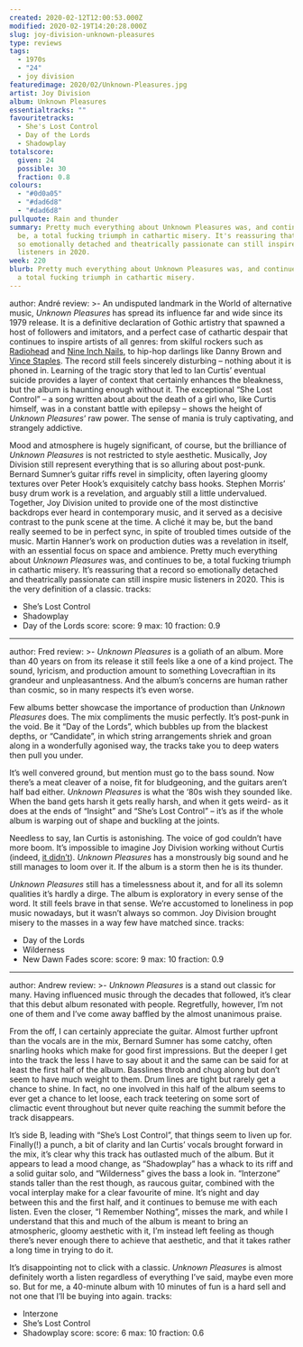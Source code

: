 ```yaml
---
created: 2020-02-12T12:00:53.000Z
modified: 2020-02-19T14:20:28.000Z
slug: joy-division-unknown-pleasures
type: reviews
tags:
  - 1970s
  - "24"
  - joy division
featuredimage: 2020/02/Unknown-Pleasures.jpg
artist: Joy Division
album: Unknown Pleasures
essentialtracks: ""
favouritetracks:
  - She's Lost Control
  - Day of the Lords
  - Shadowplay
totalscore:
  given: 24
  possible: 30
  fraction: 0.8
colours:
  - "#0d0a05"
  - "#dad6d8"
  - "#dad6d8"
pullquote: Rain and thunder
summary: Pretty much everything about Unknown Pleasures was, and continues to
  be, a total fucking triumph in cathartic misery. It's reassuring that a record
  so emotionally detached and theatrically passionate can still inspire music
  listeners in 2020.
week: 220
blurb: Pretty much everything about Unknown Pleasures was, and continues to be,
  a total fucking triumph in cathartic misery.
---
```

author: André
review: >-
  An undisputed landmark in the World of alternative music, *Unknown Pleasures*
  has spread its influence far and wide since its 1979 release. It is a
  definitive declaration of Gothic artistry that spawned a host of followers and
  imitators, and a perfect case of cathartic despair that continues to inspire
  artists of all genres: from skilful rockers such as
  [Radiohead](<reviews/radiohead-ok-computer/>) and [Nine
  Inch
  Nails](<reviews/nine-inch-nails-pretty-hate-machine/>),
  to hip-hop darlings like Danny Brown and [Vince
  Staples](<reviews/vince-staples-fm/>). The record still
  feels sincerely disturbing – nothing about it is phoned in. Learning of the
  tragic story that led to Ian Curtis’ eventual suicide provides a layer of
  context that certainly enhances the bleakness, but the album is haunting
  enough without it. The exceptional “She Lost Control” – a song written about
  about the death of a girl who, like Curtis himself, was in a constant battle
  with epilepsy – shows the height of *Unknown Pleasures*‘ raw power. The sense
  of mania is truly captivating, and strangely addictive.


  Mood and atmosphere is hugely significant, of course, but the brilliance of *Unknown Pleasures* is not restricted to style aesthetic. Musically, Joy Division still represent everything that is so alluring about post-punk. Bernard Sumner’s guitar riffs revel in simplicity, often layering gloomy textures over Peter Hook’s exquisitely catchy bass hooks. Stephen Morris’ busy drum work is a revelation, and arguably still a little undervalued. Together, Joy Division united to provide one of the most distinctive backdrops ever heard in contemporary music, and it served as a decisive contrast to the punk scene at the time. A cliché it may be, but the band really seemed to be in perfect sync, in spite of troubled times outside of the music. Martin Hanner’s work on production duties was a revelation in itself, with an essential focus on space and ambience. Pretty much everything about *Unknown Pleasures* was, and continues to be, a total fucking triumph in cathartic misery. It’s reassuring that a record so emotionally detached and theatrically passionate can still inspire music listeners in 2020. This is the very definition of a classic.
tracks:
  - She’s Lost Control
  - ­­Shadowplay
  - ­­Day of the Lords
score:
  score: 9
  max: 10
  fraction: 0.9
---
author: Fred
review: >-
  *Unknown Pleasures* is a goliath of an album. More than 40 years on from its
  release it still feels like a one of a kind project. The sound, lyricism, and
  production amount to something Lovecraftian in its grandeur and
  unpleasantness. And the album’s concerns are human rather than cosmic, so in
  many respects it’s even worse.

  Few albums better showcase the importance of production than *Unknown Pleasures* does. The mix compliments the music perfectly. It’s post-punk in the void. Be it “Day of the Lords”, which bubbles up from the blackest depths, or “Candidate”, in which string arrangements shriek and groan along in a wonderfully agonised way, the tracks take you to deep waters then pull you under.

  It’s well convered ground, but mention must go to the bass sound. Now there’s a meat cleaver of a noise, fit for bludgeoning, and the guitars aren’t half bad either. *Unknown Pleasures* is what the ‘80s wish they sounded like. When the band gets harsh it gets really harsh, and when it gets weird- as it does at the ends of “Insight” and “She’s Lost Control” – it’s as if the whole album is warping out of shape and buckling at the joints.

  Needless to say, Ian Curtis is astonishing. The voice of god couldn’t have more boom. It’s impossible to imagine Joy Division working without Curtis (indeed, [it didn’t](<reviews/new-order-power-corruption-and-lies/>)). *Unknown Pleasures* has a monstrously big sound and he still manages to loom over it. If the album is a storm then he is its thunder.

  *Unknown Pleasures* still has a timelessness about it, and for all its solemn qualities it’s hardly a dirge. The album is exploratory in every sense of the word. It still feels brave in that sense. We’re accustomed to loneliness in pop music nowadays, but it wasn’t always so common. Joy Division brought misery to the masses in a way few have matched since.
tracks:
  - Day of the Lords
  - ­­Wilderness
  - ­­New Dawn Fades
score:
  score: 9
  max: 10
  fraction: 0.9
---
author: Andrew
review: >-
  *Unknown Pleasures* is a stand out classic for many. Having influenced music
  through the decades that followed, it’s clear that this debut album resonated
  with people. Regretfully, however, I’m not one of them and I’ve come away
  baffled by the almost unanimous praise.


  From the off, I can certainly appreciate the guitar. Almost further upfront than the vocals are in the mix, Bernard Sumner has some catchy, often snarling hooks which make for good first impressions. But the deeper I get into the track the less I have to say about it and the same can be said for at least the first half of the album. Basslines throb and chug along but don’t seem to have much weight to them. Drum lines are tight but rarely get a chance to shine. In fact, no one involved in this half of the album seems to ever get a chance to let loose, each track teetering on some sort of climactic event throughout but never quite reaching the summit before the track disappears.


  It’s side B, leading with “She’s Lost Control”, that things seem to liven up for. Finally(!) a punch, a bit of clarity and Ian Curtis’ vocals brought forward in the mix, it’s clear why this track has outlasted much of the album. But it appears to lead a mood change, as “Shadowplay” has a whack to its riff and a solid guitar solo, and “Wilderness” gives the bass a look in. “Interzone” stands taller than the rest though, as raucous guitar, combined with the vocal interplay make for a clear favourite of mine. It’s night and day between this and the first half, and it continues to bemuse me with each listen. Even the closer, “I Remember Nothing”, misses the mark, and while I understand that this and much of the album is meant to bring an atmospheric, gloomy aesthetic with it, I’m instead left feeling as though there’s never enough there to achieve that aesthetic, and that it takes rather a long time in trying to do it.


  It’s disappointing not to click with a classic. *Unknown Pleasures* is almost definitely worth a listen regardless of everything I’ve said, maybe even more so. But for me, a 40-minute album with 10 minutes of fun is a hard sell and not one that I’ll be buying into again.
tracks:
  - Interzone
  - ­­She’s Lost Control
  - ­­Shadowplay
score:
  score: 6
  max: 10
  fraction: 0.6
